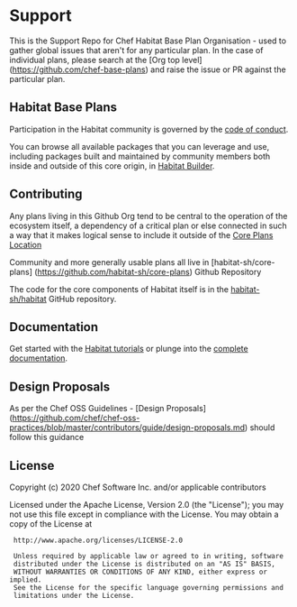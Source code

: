 # Support

This is the Support Repo for Chef Habitat Base Plan Organisation - used to gather global issues that aren't for any particular plan. In the case of individual plans, please search at the [Org top level] (https://github.com/chef-base-plans) and raise the issue or PR against the particular plan.


## Habitat Base Plans

Participation in the Habitat community is governed by the [code of conduct](https://github.com/habitat-sh/habitat/blob/master/CODE_OF_CONDUCT.md).

You can browse all available packages that you can leverage and use, including packages built and maintained by community members both inside and outside of this core origin, in [Habitat Builder](https://bldr.habitat.sh/#/explore).

## Contributing

Any plans living in this Github Org tend to be central to the operation of the ecosystem itself, a dependency of a critical plan or else connected in such a way that it makes logical sense to include it outside of the [Core Plans Location](https://github.com/habitat-sh/core-plans)

Community and more generally usable plans all live in [habitat-sh/core-plans] (https://github.com/habitat-sh/core-plans) Github Repository

The code for the core components of Habitat itself is in the [habitat-sh/habitat](https://github.com/habitat-sh/habitat/) GitHub repository.

## Documentation

Get started with the [Habitat tutorials](https://www.habitat.sh/tutorials/) or plunge into the [complete documentation](https://www.habitat.sh/docs/).

## Design Proposals

As per the Chef OSS Guidelines - [Design Proposals] (https://github.com/chef/chef-oss-practices/blob/master/contributors/guide/design-proposals.md) should follow this guidance


## License

Copyright (c) 2020 Chef Software Inc. and/or applicable contributors

Licensed under the Apache License, Version 2.0 (the "License");
you may not use this file except in compliance with the License.
You may obtain a copy of the License at

     http://www.apache.org/licenses/LICENSE-2.0

     Unless required by applicable law or agreed to in writing, software
     distributed under the License is distributed on an "AS IS" BASIS,
     WITHOUT WARRANTIES OR CONDITIONS OF ANY KIND, either express or implied.
     See the License for the specific language governing permissions and
     limitations under the License.
